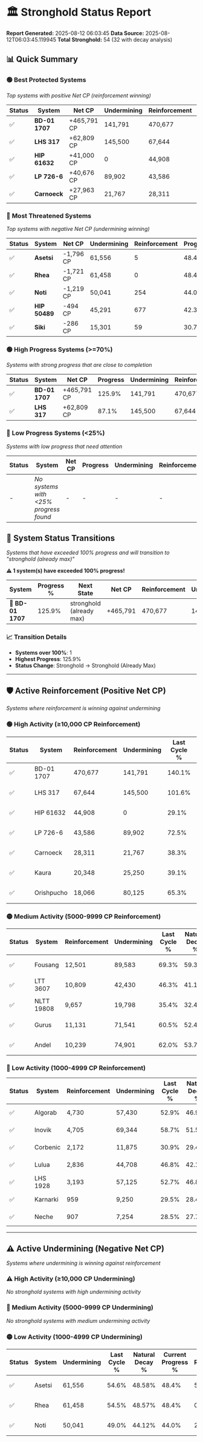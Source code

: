# 🏛️ Stronghold Status Report

**Report Generated:** 2025-08-12 06:03:45
**Data Source:** 2025-08-12T06:03:45.119945
**Total Stronghold:** 54 (32 with decay analysis)

## 📊 Quick Summary

### 🟢 **Best Protected Systems**
*Top systems with positive Net CP (reinforcement winning)*

| Status | System | Net CP | Undermining | Reinforcement | Progress |
|--------|--------|--------|-------------|---------------|----------|
| ✅ | **BD-01 1707** | +465,791 CP | 141,791 | 470,677 | 125.9% |
| ✅ | **LHS 317** | +62,809 CP | 145,500 | 67,644 | 87.1% |
| ✅ | **HIP 61632** | +41,000 CP | 0 | 44,908 | 29.1% |
| ✅ | **LP 726-6** | +40,676 CP | 89,902 | 43,586 | 63.5% |
| ✅ | **Carnoeck** | +27,963 CP | 21,767 | 28,311 | 36.1% |

### 🔴 **Most Threatened Systems**
*Top systems with negative Net CP (undermining winning)*

| Status | System | Net CP | Undermining | Reinforcement | Progress |
|--------|--------|--------|-------------|---------------|----------|
| ✅ | **Asetsi** | -1,796 CP | 61,556 | 5 | 48.4% |
| ✅ | **Rhea** | -1,721 CP | 61,458 | 0 | 48.4% |
| ✅ | **Noti** | -1,219 CP | 50,041 | 254 | 44.0% |
| ✅ | **HIP 50489** | -494 CP | 45,291 | 677 | 42.3% |
| ✅ | **Siki** | -286 CP | 15,301 | 59 | 30.7% |

### 🟢 **High Progress Systems (>=70%)**
*Systems with strong progress that are close to completion*

| Status | System | Net CP | Progress | Undermining | Reinforcement |
|--------|--------|--------|----------|-------------|---------------|
| ✅ | **BD-01 1707** | +465,791 CP | 125.9% | 141,791 | 470,677 |
| ✅ | **LHS 317** | +62,809 CP | 87.1% | 145,500 | 67,644 |

### 🔴 **Low Progress Systems (<25%)**
*Systems with low progress that need attention*

| Status | System | Net CP | Progress | Undermining | Reinforcement |
|--------|--------|--------|----------|-------------|---------------|
| - | *No systems with <25% progress found* | - | - | - | - |
## 🔄 System Status Transitions  
*Systems that have exceeded 100% progress and will transition to "stronghold (already max)"*

**⚠️ 1 system(s) have exceeded 100% progress!**

| System | Progress % | Next State | Net CP | Reinforcement | Undermining | 
|--------|------------|-------------|--------|---------------|-------------|
| 🚀 **BD-01 1707** | 125.9% | stronghold (already max) | +465,791 | 470,677 | 141,791 |

### 📈 Transition Details
- **Systems over 100%**: 1
- **Highest Progress**: 125.9%
- **Status Change**: Stronghold → Stronghold (Already Max)

---

## 🛡️ Active Reinforcement (Positive Net CP)
*Systems where reinforcement is winning against undermining*

### 🟢 High Activity (≥10,000 CP Reinforcement)

| Status | System | Reinforcement | Undermining | Last Cycle % | Natural Decay % | Current Progress % | Current CP | Net CP | Activity |
|--------|--------|---------------|-------------|--------------|-----------------|-------------------|------------|--------|----------|
| ✅ | BD-01 1707 | 470,677 | 141,791 | 140.1% | 79.32% | 125.9% | 1,259,000 | +465,791 | 🟢 High Reinforcement |
| ✅ | LHS 317 | 67,644 | 145,500 | 101.6% | 80.82% | 87.1% | 871,000 | +62,809 | 🟢 High Reinforcement |
| ✅ | HIP 61632 | 44,908 | 0 | 29.1% | 25.00% | 29.1% | 291,000 | +41,000 | 🟢 High Reinforcement |
| ✅ | LP 726-6 | 43,586 | 89,902 | 72.5% | 59.43% | 63.5% | 635,000 | +40,676 | 🟢 High Reinforcement |
| ✅ | Carnoeck | 28,311 | 21,767 | 38.3% | 33.30% | 36.1% | 361,000 | +27,963 | 🟢 High Reinforcement |
| ✅ | Kaura | 20,348 | 25,250 | 39.1% | 34.62% | 36.6% | 366,000 | +19,816 | 🟢 High Reinforcement |
| ✅ | Orishpucho | 18,066 | 80,125 | 65.3% | 55.73% | 57.3% | 573,000 | +15,653 | 🟢 High Reinforcement |

### 🟡 Medium Activity (5000-9999 CP Reinforcement)

| Status | System | Reinforcement | Undermining | Last Cycle % | Natural Decay % | Current Progress % | Current CP | Net CP | Activity |
|--------|--------|---------------|-------------|--------------|-----------------|-------------------|------------|--------|----------|
| ✅ | Fousang | 12,501 | 89,583 | 69.3% | 59.33% | 60.3% | 603,000 | +9,662 | 🟡 Medium Reinforcement |
| ✅ | LTT 3607 | 10,809 | 42,430 | 46.3% | 41.15% | 42.1% | 421,000 | +9,491 | 🟡 Medium Reinforcement |
| ✅ | NLTT 19808 | 9,657 | 19,798 | 35.4% | 32.48% | 33.4% | 333,999 | +9,208 | 🟡 Medium Reinforcement |
| ✅ | Gurus | 11,131 | 71,541 | 60.5% | 52.41% | 53.3% | 532,999 | +8,946 | 🟡 Medium Reinforcement |
| ✅ | Andel | 10,239 | 74,901 | 62.0% | 53.70% | 54.5% | 545,000 | +7,955 | 🟡 Medium Reinforcement |

### 🔴 Low Activity (1000-4999 CP Reinforcement)

| Status | System | Reinforcement | Undermining | Last Cycle % | Natural Decay % | Current Progress % | Current CP | Net CP | Activity |
|--------|--------|---------------|-------------|--------------|-----------------|-------------------|------------|--------|----------|
| ✅ | Algorab | 4,730 | 57,430 | 52.9% | 46.91% | 47.2% | 472,000 | +2,872 | 🔵 Low Reinforcement |
| ✅ | Inovik | 4,705 | 69,344 | 58.7% | 51.54% | 51.8% | 518,000 | +2,557 | 🔵 Low Reinforcement |
| ✅ | Corbenic | 2,172 | 11,875 | 30.9% | 29.49% | 29.7% | 297,000 | +2,136 | 🔵 Low Reinforcement |
| ✅ | Lulua | 2,836 | 44,708 | 46.8% | 42.13% | 42.3% | 423,000 | +1,698 | 🔵 Low Reinforcement |
| ✅ | LHS 1928 | 3,193 | 57,125 | 52.7% | 46.85% | 47.0% | 470,000 | +1,486 | 🔵 Low Reinforcement |
| ✅ | Karnarki | 959 | 9,250 | 29.5% | 28.49% | 28.6% | 286,000 | +1,057 | 🔵 Low Reinforcement |
| ✅ | Neche | 907 | 7,254 | 28.5% | 27.70% | 27.8% | 278,000 | +1,007 | 🔵 Low Reinforcement |


---

## ⚠️ Active Undermining (Negative Net CP)
*Systems where undermining is winning against reinforcement*

### ⚠️ High Activity (≥10,000 CP Undermining)

*No stronghold systems with high undermining activity*

### 🔶 Medium Activity (5000-9999 CP Undermining)

*No stronghold systems with medium undermining activity*

### 🟡 Low Activity (1000-4999 CP Undermining)

| Status | System | Undermining | Last Cycle % | Natural Decay % | Current Progress % | Reinforcement | Current CP | Net CP | Activity |
|--------|--------|-------------|--------------|-----------------|-------------------|---------------|------------|--------|----------|
| ✅ | Asetsi | 61,556 | 54.6% | 48.58% | 48.4% | 5 | 484,000 | -1,796 | 🟡 Low Undermining |
| ✅ | Rhea | 61,458 | 54.5% | 48.57% | 48.4% | 0 | 484,000 | -1,721 | 🟡 Low Undermining |
| ✅ | Noti | 50,041 | 49.0% | 44.12% | 44.0% | 254 | 440,000 | -1,219 | 🟡 Low Undermining |
